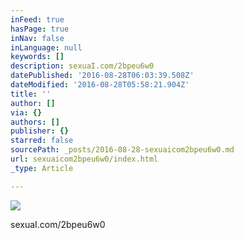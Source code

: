 ```yaml
---
inFeed: true
hasPage: true
inNav: false
inLanguage: null
keywords: []
description: sexuaI.com/2bpeu6w0
datePublished: '2016-08-28T06:03:39.508Z'
dateModified: '2016-08-28T05:58:21.904Z'
title: ''
author: []
via: {}
authors: []
publisher: {}
starred: false
sourcePath: _posts/2016-08-28-sexuaicom2bpeu6w0.md
url: sexuaicom2bpeu6w0/index.html
_type: Article

---
```

![](https://the-grid-user-content.s3-us-west-2.amazonaws.com/2cb150d3-ba70-42f2-824f-6aab2646dc42.jpg)

sexuaI.com/2bpeu6w0